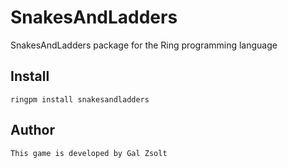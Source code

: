 # SnakesAndLadders

SnakesAndLadders package for the Ring programming language

## Install

	ringpm install snakesandladders

## Author

	This game is developed by Gal Zsolt